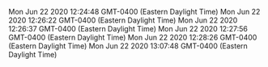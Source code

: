 Mon Jun 22 2020 12:24:48 GMT-0400 (Eastern Daylight Time)
Mon Jun 22 2020 12:26:22 GMT-0400 (Eastern Daylight Time)
Mon Jun 22 2020 12:26:37 GMT-0400 (Eastern Daylight Time)
Mon Jun 22 2020 12:27:56 GMT-0400 (Eastern Daylight Time)
Mon Jun 22 2020 12:28:26 GMT-0400 (Eastern Daylight Time)
Mon Jun 22 2020 13:07:48 GMT-0400 (Eastern Daylight Time)
